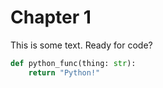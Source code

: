 # Chapter 1

This is some text. Ready for code?

```python
def python_func(thing: str):
    return "Python!"
```
